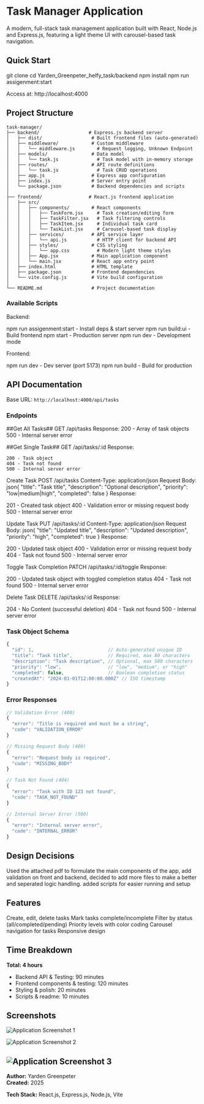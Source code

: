 # Task Manager Application

A modern, full-stack task management application built with React, Node.js and Express.js, featuring a light theme UI with carousel-based task navigation.

## Quick Start

git clone <repository-url>
cd Yarden_Greenpeter_helfy_task/backend
npm install
npm run assigenment:start

Access at: http://localhost:4000


## Project Structure

```
task-manager/
├── backend/                  # Express.js backend server
│   ├── dist/                  # Built frontend files (auto-generated)
│   ├── middleware/            # Custom middleware
│   │   └── middleware.js        # Request logging, Unknown Endpoint
│   ├── models/                # Data model
│   │   └── task.js              # Task model with in-memory storage
│   ├── routes/                # API route definitions
│   │   └── task.js              # Task CRUD operations
│   ├── app.js                 # Express app configuration
│   ├── index.js               # Server entry point
│   └── package.json           # Backend dependencies and scripts
│
├── frontend/                 # React.js frontend application
│   ├── src/
│   │   ├── components/        # React components
│   │   │   ├── TaskForm.jsx     # Task creation/editing form
│   │   │   ├── TaskFilter.jsx   # Task filtering controls
│   │   │   ├── TaskItem.jsx     # Individual task card
│   │   │   └── TaskList.jsx     # Carousel-based task display
│   │   ├── services/          # API service layer
│   │   │   └── api.js           # HTTP client for backend API
│   │   ├── styles/            # CSS styling
│   │   │   └── app.css          # Modern light theme styles
│   │   ├── App.jsx            # Main application component
│   │   └── main.jsx           # React app entry point
│   ├── index.html             # HTML template
│   ├── package.json           # Frontend dependencies
│   └── vite.config.js         # Vite build configuration
│
└── README.md                  # Project documentation
```

### Available Scripts

Backend:

npm run assigenment:start - Install deps & start server
npm run build:ui - Build frontend
npm start - Production server
npm run dev - Development mode

Frontend:

npm run dev - Dev server (port 5173)
npm run build - Build for production

## API Documentation

Base URL: `http://localhost:4000/api/tasks`

### Endpoints
##Get All Tasks##
  GET /api/tasks
  Response:
  200 - Array of task objects
  500 - Internal server error

##Get Single Task##
  GET /api/tasks/:id
  Response:

    200 - Task object
    404 - Task not found
    500 - Internal server error

Create Task
POST /api/tasks
Content-Type: application/json
Request Body:
json{
  "title": "Task title",
  "description": "Optional description",
  "priority": "low|medium|high",
  "completed": false
}
Response:

201 - Created task object
400 - Validation error or missing request body
500 - Internal server error

Update Task
PUT /api/tasks/:id
Content-Type: application/json
Request Body:
json{
  "title": "Updated title",
  "description": "Updated description",
  "priority": "high",
  "completed": true
}
Response:

200 - Updated task object
400 - Validation error or missing request body
404 - Task not found
500 - Internal server error

Toggle Task Completion
PATCH /api/tasks/:id/toggle
Response:

200 - Updated task object with toggled completion status
404 - Task not found
500 - Internal server error

Delete Task
DELETE /api/tasks/:id
Response:

204 - No Content (successful deletion)
404 - Task not found
500 - Internal server error


### Task Object Schema

```javascript
{
  "id": 1,                           // Auto-generated unique ID
  "title": "Task title",             // Required, max 80 characters
  "description": "Task description", // Optional, max 500 characters
  "priority": "low",                 // "low", "medium", or "high"
  "completed": false,                // Boolean completion status
  "createdAt": "2024-01-01T12:00:00.000Z" // ISO timestamp
}
```

### Error Responses

```javascript
// Validation Error (400)
{
  "error": "Title is required and must be a string",
  "code": "VALIDATION_ERROR"
}

// Missing Request Body (400)
{
  "error": "Request body is required",
  "code": "MISSING_BODY"
}

// Task Not Found (404)
{
  "error": "Task with ID 123 not found",
  "code": "TASK_NOT_FOUND"
}

// Internal Server Error (500)
{
  "error": "Internal server error",
  "code": "INTERNAL_ERROR"
}
```

## Design Decisions

Used the attached pdf to formulate the main components of the app, add validation on front and backend, 
decided to add  more files to make a better and seperated logic handling.
added scripts for easier running and setup


## Features

Create, edit, delete tasks
Mark tasks complete/incomplete
Filter by status (all/completed/pending)
Priority levels with color coding
Carousel navigation for tasks
Responsive design

## Time Breakdown

**Total: 4 hours**

- Backend API & Testing: 90 minutes
- Frontend components & testing: 120 minutes  
- Styling & polish: 20 minutes
- Scripts & readme: 10 minutes

## Screenshots

![Application Screenshot 1](./assets/images/1.jpg)

![Application Screenshot 2](./assets/images/2.jpg)

![Application Screenshot 3](./assets/images/3.jpg)
---

**Author:** Yarden Greenpeter  
**Created:** 2025

**Tech Stack:** React.js, Express.js, Node.js, Vite

